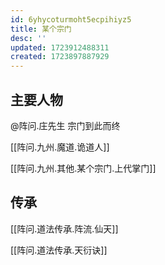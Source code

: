 ```yaml
---
id: 6yhycoturmoht5ecpihiyz5
title: 某个宗门
desc: ''
updated: 1723912488311
created: 1723897887929
---
```


## 主要人物

@阵问.庄先生 宗门到此而终

[[阵问.九州.魔道.诡道人]]

[[阵问.九州.其他.某个宗门.上代掌门]]

## 传承

[[阵问.道法传承.阵流.仙天]]

[[阵问.道法传承.天衍诀]]
